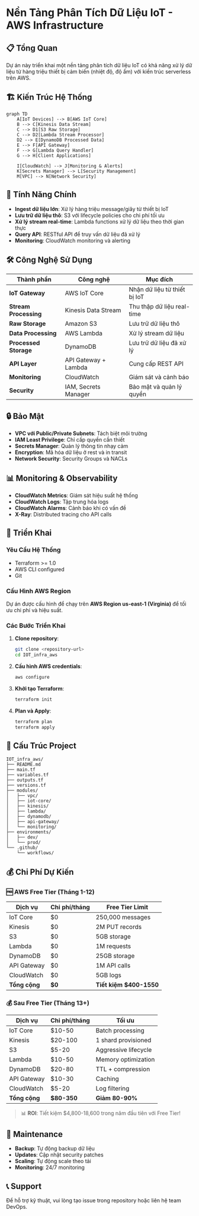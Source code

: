# Nền Tảng Phân Tích Dữ Liệu IoT - AWS Infrastructure

## 📋 Tổng Quan

Dự án này triển khai một nền tảng phân tích dữ liệu IoT có khả năng xử lý dữ liệu từ hàng triệu thiết bị cảm biến (nhiệt độ, độ ẩm) với kiến trúc serverless trên AWS.

## 🏗️ Kiến Trúc Hệ Thống

```mermaid
graph TD
    A[IoT Devices] --> B[AWS IoT Core]
    B --> C[Kinesis Data Stream]
    C --> D1[S3 Raw Storage]
    C --> D2[Lambda Stream Processor]
    D2 --> E[DynamoDB Processed Data]
    E --> F[API Gateway]
    F --> G[Lambda Query Handler]
    G --> H[Client Applications]
    
    I[CloudWatch] --> J[Monitoring & Alerts]
    K[Secrets Manager] --> L[Security Management]
    M[VPC] --> N[Network Security]
```

## 🎯 Tính Năng Chính

- **Ingest dữ liệu lớn**: Xử lý hàng triệu message/giây từ thiết bị IoT
- **Lưu trữ dữ liệu thô**: S3 với lifecycle policies cho chi phí tối ưu
- **Xử lý stream real-time**: Lambda functions xử lý dữ liệu theo thời gian thực
- **Query API**: RESTful API để truy vấn dữ liệu đã xử lý
- **Monitoring**: CloudWatch monitoring và alerting

## 🛠️ Công Nghệ Sử Dụng

| Thành phần | Công nghệ | Mục đích |
|------------|-----------|----------|
| **IoT Gateway** | AWS IoT Core | Nhận dữ liệu từ thiết bị IoT |
| **Stream Processing** | Kinesis Data Stream | Thu thập dữ liệu real-time |
| **Raw Storage** | Amazon S3 | Lưu trữ dữ liệu thô |
| **Data Processing** | AWS Lambda | Xử lý stream dữ liệu |
| **Processed Storage** | DynamoDB | Lưu trữ dữ liệu đã xử lý |
| **API Layer** | API Gateway + Lambda | Cung cấp REST API |
| **Monitoring** | CloudWatch | Giám sát và cảnh báo |
| **Security** | IAM, Secrets Manager | Bảo mật và quản lý quyền |

## 🔒 Bảo Mật

- **VPC với Public/Private Subnets**: Tách biệt môi trường
- **IAM Least Privilege**: Chỉ cấp quyền cần thiết
- **Secrets Manager**: Quản lý thông tin nhạy cảm
- **Encryption**: Mã hóa dữ liệu ở rest và in transit
- **Network Security**: Security Groups và NACLs

## 📊 Monitoring & Observability

- **CloudWatch Metrics**: Giám sát hiệu suất hệ thống
- **CloudWatch Logs**: Tập trung hóa logs
- **CloudWatch Alarms**: Cảnh báo khi có vấn đề
- **X-Ray**: Distributed tracing cho API calls

## 🚀 Triển Khai

### Yêu Cầu Hệ Thống

- Terraform >= 1.0
- AWS CLI configured
- Git

### Cấu Hình AWS Region

Dự án được cấu hình để chạy trên **AWS Region us-east-1 (Virginia)** để tối ưu chi phí và hiệu suất.

### Các Bước Triển Khai

1. **Clone repository**:
   ```bash
   git clone <repository-url>
   cd IOT_infra_aws
   ```

2. **Cấu hình AWS credentials**:
   ```bash
   aws configure
   ```

3. **Khởi tạo Terraform**:
   ```bash
   terraform init
   ```

4. **Plan và Apply**:
   ```bash
   terraform plan
   terraform apply
   ```

## 📁 Cấu Trúc Project

```
IOT_infra_aws/
├── README.md
├── main.tf
├── variables.tf
├── outputs.tf
├── versions.tf
├── modules/
│   ├── vpc/
│   ├── iot-core/
│   ├── kinesis/
│   ├── lambda/
│   ├── dynamodb/
│   ├── api-gateway/
│   └── monitoring/
├── environments/
│   ├── dev/
│   └── prod/
└── .github/
    └── workflows/
```

## 💰 Chi Phí Dự Kiến

### 🆓 AWS Free Tier (Tháng 1-12)
| Dịch vụ | Chi phí/tháng | Free Tier Limit |
|---------|---------------|-----------------|
| IoT Core | $0 | 250,000 messages |
| Kinesis | $0 | 2M PUT records |
| S3 | $0 | 5GB storage |
| Lambda | $0 | 1M requests |
| DynamoDB | $0 | 25GB storage |
| API Gateway | $0 | 1M API calls |
| CloudWatch | $0 | 5GB logs |
| **Tổng cộng** | **$0** | **Tiết kiệm $400-1550** |

### 💰 Sau Free Tier (Tháng 13+)
| Dịch vụ | Chi phí/tháng | Tối ưu |
|---------|---------------|--------|
| IoT Core | $10-50 | Batch processing |
| Kinesis | $20-100 | 1 shard provisioned |
| S3 | $5-20 | Aggressive lifecycle |
| Lambda | $10-50 | Memory optimization |
| DynamoDB | $20-80 | TTL + compression |
| API Gateway | $10-30 | Caching |
| CloudWatch | $5-20 | Log filtering |
| **Tổng cộng** | **$80-350** | **Giảm 80-90%** |

> 📊 **ROI**: Tiết kiệm $4,800-18,600 trong năm đầu tiên với Free Tier!

## 🔧 Maintenance

- **Backup**: Tự động backup dữ liệu
- **Updates**: Cập nhật security patches
- **Scaling**: Tự động scale theo tải
- **Monitoring**: 24/7 monitoring

## 📞 Support

Để hỗ trợ kỹ thuật, vui lòng tạo issue trong repository hoặc liên hệ team DevOps. 
